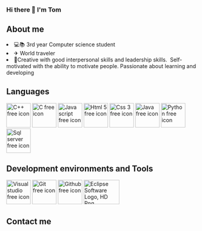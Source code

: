 ### Hi there 👋 I'm Tom

<h2>About me</h2>

<li> 💻📚 3rd year Computer science student</li>


<li>✈ World traveler</li>


<li>🦾Creative with good interpersonal skills and leadership skills.  Self-motivated with the ability to motivate people. Passionate about learning and developing</li>
 

<h2>Languages</h2>
<p>
<img src="https://cdn-icons-png.flaticon.com/128/6132/6132222.png" data-src="https://cdn-icons-png.flaticon.com/128/6132/6132222.png" alt="C++ free icon" title="C++ free icon" width="64" height="64" class="lzy lazyload--done" srcset="https://cdn-icons-png.flaticon.com/128/6132/6132222.png 4x">
<img src="https://cdn-icons-png.flaticon.com/128/3600/3600912.png" data-src="https://cdn-icons-png.flaticon.com/128/3600/3600912.png" alt="C free icon" title="C free icon" width="64" height="64" class="lzy lazyload--done" srcset="https://cdn-icons-png.flaticon.com/128/3600/3600912.png 4x">
<img src="https://cdn-icons.flaticon.com/png/128/721/premium/721671.png?token=exp=1638461204~hmac=7c10c5c3827c6e32889057aeb4400fc9" data-src="https://cdn-icons.flaticon.com/png/128/721/premium/721671.png?token=exp=1638461204~hmac=7c10c5c3827c6e32889057aeb4400fc9" alt="Java script free icon" title="Java script free icon" width="64" height="64" class="lzy lazyload--done" srcset="https://cdn-icons.flaticon.com/png/128/721/premium/721671.png?token=exp=1638461204~hmac=7c10c5c3827c6e32889057aeb4400fc9 4x">
<img src="https://cdn-icons-png.flaticon.com/128/5968/5968267.png" data-src="https://cdn-icons-png.flaticon.com/128/5968/5968267.png" alt="Html 5 free icon" title="Html 5 free icon" width="64" height="64" class="lzy lazyload--done" srcset="https://cdn-icons-png.flaticon.com/128/5968/5968267.png 4x">
<img src="https://cdn-icons-png.flaticon.com/128/5968/5968242.png" data-src="https://cdn-icons-png.flaticon.com/128/5968/5968242.png" alt="Css 3 free icon" title="Css 3 free icon" width="64" height="64" class="lzy lazyload--done" srcset="https://cdn-icons-png.flaticon.com/128/5968/5968242.png 4x">
 <img src="https://cdn-icons-png.flaticon.com/128/919/919854.png" data-src="https://cdn-icons-png.flaticon.com/128/919/919854.png" alt="Java free icon" title="Java free icon" width="64" height="64" class="lzy lazyload--done" srcset="https://cdn-icons-png.flaticon.com/128/919/919854.png 4x">
 <img src="https://cdn-icons.flaticon.com/png/128/5548/premium/5548384.png?token=exp=1638461479~hmac=44bbc404241fe4cf314674c8ec4ae35b" data-src="https://cdn-icons.flaticon.com/png/128/5548/premium/5548384.png?token=exp=1638461479~hmac=44bbc404241fe4cf314674c8ec4ae35b" alt="Python free icon" title="Python free icon" width="64" height="64" class="lzy lazyload--done" srcset="https://cdn-icons.flaticon.com/png/128/5548/premium/5548384.png?token=exp=1638461479~hmac=44bbc404241fe4cf314674c8ec4ae35b 4x">
<a href="https://www.flaticon.com/premium-icon/sql-server_5815809" class="view link-icon-detail" title="Sql server" data-id="5815809" data-src="?term=sql&amp;page=1&amp;position=5">
      <img src="https://cdn-icons.flaticon.com/png/128/5815/premium/5815809.png?token=exp=1638461584~hmac=c7f2e80793dd6186b9c82fa9f6e7cfce" data-src="https://cdn-icons.flaticon.com/png/128/5815/premium/5815809.png?token=exp=1638461584~hmac=c7f2e80793dd6186b9c82fa9f6e7cfce" alt="Sql server free icon" title="Sql server free icon" width="64" height="64" class="lzy lazyload--done" srcset="https://cdn-icons.flaticon.com/png/128/5815/premium/5815809.png?token=exp=1638461584~hmac=c7f2e80793dd6186b9c82fa9f6e7cfce 4x">
    </a>
</p>





<h2>Development environments and Tools</h2>
<p>
<img src="https://cdn-icons-png.flaticon.com/128/906/906324.png" data-src="https://cdn-icons-png.flaticon.com/128/906/906324.png" alt="Visual studio free icon" title="Visual studio free icon" width="64" height="64" class="lzy lazyload--done" srcset="https://cdn-icons-png.flaticon.com/128/906/906324.png 4x">
 <img src="https://cdn-icons.flaticon.com/png/128/4494/premium/4494740.png?token=exp=1638461841~hmac=0a168d34f1598af44ae78204af391069" data-src="https://cdn-icons.flaticon.com/png/128/4494/premium/4494740.png?token=exp=1638461841~hmac=0a168d34f1598af44ae78204af391069" alt="Git free icon" title="Git free icon" width="64" height="64" class="lzy lazyload--done" srcset="https://cdn-icons.flaticon.com/png/128/4494/premium/4494740.png?token=exp=1638461841~hmac=0a168d34f1598af44ae78204af391069 4x">
 <img src="https://cdn-icons-png.flaticon.com/128/2111/2111432.png" data-src="https://cdn-icons-png.flaticon.com/128/2111/2111432.png" alt="Github free icon" title="Github free icon" width="64" height="64" class="lzy lazyload--done" srcset="https://cdn-icons-png.flaticon.com/128/2111/2111432.png 4x">

<img data-ils="4" jsaction="rcuQ6b:trigger.M8vzZb;" class="rg_i Q4LuWd" jsname="Q4LuWd" width="94" height="64" alt="Eclipse Software Logo, HD Png Download - kindpng" src="https://encrypted-tbn0.gstatic.com/images?q=tbn:ANd9GcRUW34W0ZX5OlEJa-nePuhm-mQra8LxW4zhEw&amp;usqp=CAU">
 
</p>


<h2>Contact me</h2>
<i class="fa fa-linkedin-square" style="font-size:36px" url:("https://www.linkedin.com/in/tom-ben-hamo-2b62b1168/")></i>


